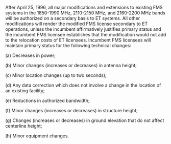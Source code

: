 After April 25, 1996, all major modifications and extensions to existing FMS systems in the 1850-1990 MHz, 2110-2150 MHz, and 2160-2200 MHz bands will be authorized on a secondary basis to ET systems. All other modifications will render the modified FMS license secondary to ET operations, unless the incumbent affirmatively justifies primary status and the incumbent FMS licensee establishes that the modification would not add to the relocation costs of ET licensees. Incumbent FMS licensees will maintain primary status for the following technical changes:

(a) Decreases in power;

(b) Minor changes (increases or decreases) in antenna height;

(c) Minor location changes (up to two seconds);

(d) Any data correction which does not involve a change in the location of an existing facility;

(e) Reductions in authorized bandwidth;

(f) Minor changes (increases or decreases) in structure height;

(g) Changes (increases or decreases) in ground elevation that do not affect centerline height;

(h) Minor equipment changes.

